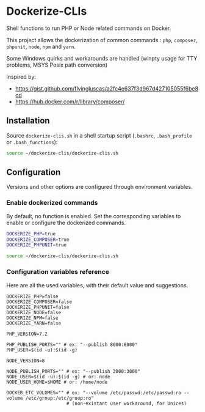 # Dockerize-CLIs

Shell functions to run PHP or Node related commands on Docker. 

This project allows the dockerization of common commands : 
`php`, `composer`, `phpunit`, `node`, `npm` and `yarn`.

Some Windows quirks and workarounds are handled (winpty usage for TTY problems, MSYS Posix path conversion)

Inspired by:
* https://gist.github.com/flyingluscas/a2fc4e637f3d967d427105055f6be8cd
* https://hub.docker.com/r/library/composer/

## Installation

Source `dockerize-clis.sh` in a shell startup script (`.bashrc`, `.bash_profile` or `.bash_functions`):
```bash
source ~/dockerize-clis/dockerize-clis.sh
```

## Configuration

Versions and other options are configured through environment variables.


### Enable dockerized commands

By default, no function is enabled. Set the corresponding variables to enable or configure the dockerized commands.

```bash
DOCKERIZE_PHP=true
DOCKERIZE_COMPOSER=true
DOCKERIZE_PHPUNIT=true

source ~/dockerize-clis/dockerize-clis.sh
```

### Configuration variables reference

Here are all the used variables, with their default value and suggestions.

```dotenv
DOCKERIZE_PHP=false
DOCKERIZE_COMPOSER=false
DOCKERIZE_PHPUNIT=false
DOCKERIZE_NODE=false
DOCKERIZE_NPM=false
DOCKERIZE_YARN=false

PHP_VERSION=7.2

PHP_PUBLISH_PORTS="" # ex: "--publish 8000:8000"
PHP_USER=$(id -u):$(id -g)

NODE_VERSION=8

NODE_PUBLISH_PORTS="" # ex: "--publish 3000:3000"
NODE_USER=$(id -u):$(id -g) # or: node
NODE_USER_HOME=$HOME # or: /home/node

DOCKER_ETC_VOLUMES="" # ex: "--volume /etc/passwd:/etc/passwd:ro --volume /etc/group:/etc/group:ro" 
                      # (non-existant user workaround, for Unices)
```
